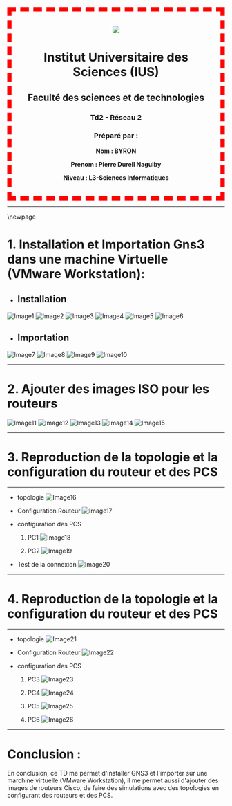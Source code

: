 
<div style="text-align:center; border: 10px dashed red; padding: 20px">

![](images/Logo-ius.png)

# Institut Universitaire des Sciences (IUS)

## Faculté des sciences et de technologies

### Td2 - Réseau 2

### Préparé par :

**Nom : BYRON**

**Prenom : Pierre Durell Naguiby**

**Niveau : L3-Sciences Informatiques**

</div>

---

\newpage

# 1. Installation et Importation Gns3 dans une machine Virtuelle (VMware Workstation):

- ## Installation
![Image1](images/1.png)
![Image2](images/2.png)
![Image3](images/3.png)
![Image4](images/4.png)
![Image5](images/5.png)
![Image6](images/6.png)

- ## Importation
![Image7](images/Imp%20w.png)
![Image8](images/Imp%20w2.png)
![Image9](images/Imp%20w3.png)
![Image10](images/Imp%20w4.png)

---

# 2. Ajouter des images ISO pour les routeurs
![Image11](images/Routeur.png)
![Image12](images/R1.png)
![Image13](images/r2.png)
![Image14](images/r3.png)
![Image15](images/r4.png)

---


# 3. Reproduction de la topologie et la configuration du routeur et des PCS
---

- topologie
![Image16](images/Topologie1.png)

- Configuration Routeur
![Image17](images/Conf%20R1.png)

- configuration des PCS

    1. PC1
    ![Image18](images/Conf%20PC1.png)

    2. PC2
    ![Image19](images/Conf%20PC2.png)


- Test de la connexion
![Image20](images/Test%20Connexion%201.png)

---

# 4. Reproduction de la topologie et la configuration du routeur et des PCS
---

- topologie
![Image21](images/Topologie2.png)

- Configuration Routeur
![Image22](images/Conf%20r2.png)

- configuration des PCS
    1. PC3
    ![Image23](images/conf%20pc3%20-%20t2.png)

    2. PC4
    ![Image24](images/PC4%20-%20t2.png)

    3. PC5
    ![Image25](images/conf%20pc5%20-%20t2.png)


    4. PC6
    ![Image26](images/conf%20pc6%20-%20t2.png)

---

# Conclusion :

En conclusion, ce TD me permet d'installer GNS3 et l'importer sur une marchine virtuelle (VMware Workstation), il me permet aussi d'ajouter des images de routeurs Cisco, de faire des simulations avec des topologies en configurant des routeurs et des PCS. 